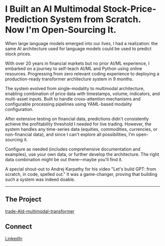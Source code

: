 # I Built an AI Multimodal Stock-Price-Prediction System from Scratch. Now I'm Open-Sourcing It.

When large language models emerged into our lives, I had a realization: the same AI architecture used for language models could be used to predict stock prices.

With over 20 years in financial markets but no prior AI/ML experience, I embarked on a journey to self-teach AI/ML and Python using online resources. Progressing from zero relevant coding experience to deploying a production-ready transformer architecture system in 9 months.

The system evolved from single-modality to multimodal architecture, enabling combination of price data with timestamps, volume, indicators, and multi-asset inputs. Built to handle cross-attention mechanisms and configurable processing pipelines using YAML-based modality configuration.

After extensive testing on financial data, predictions didn't consistently achieve the profitability threshold I needed for live trading. However, the system handles any time-series data (equities, commodities, currencies, or non-financial data), and since I can't explore all possibilities, I'm open-sourcing it.

Configure as needed (includes comprehensive documentation and examples), use your own data, or further develop the architecture. The right data combination might be out there—maybe you'll find it.

A special shout-out to Andrej Karpathy for his video "Let's build GPT: from scratch, in code, spelled out." It was a game-changer, proving that building such a system was indeed doable.

---

## The Project
[trade-AId-multimodal-transformer](https://github.com/tsnuk/trade-AId-multimodal-transformer)

## Connect
[LinkedIn](https://www.linkedin.com/in/tahl-salomon-1881391a/)
